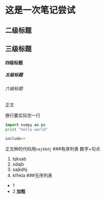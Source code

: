 # 这是一次笔记尝试
## 二级标题
## 三级标题
#### 四级标题
##### 五级标题
###### 六级标题
正文

换行要实际空一行

```python
import numpy as ps
print "hello world"

```
```C
include<>
```
正文种的代码用``najkbdj``
###有序列表
数字+句点
1. bjksab
2. sdajb
3. sajkdhj
4.  kfhkla
###无序列表
- 1
- 2
**加粗**

    

